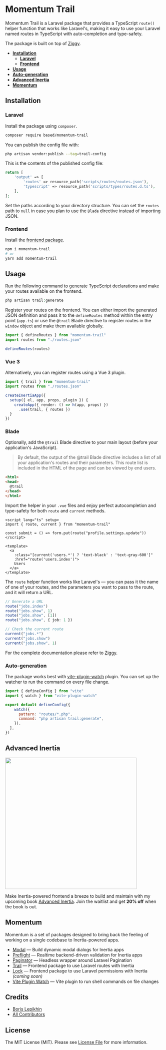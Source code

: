# Momentum Trail

Momentum Trail is a Laravel package that provides a TypeScript `route()` helper function that works like Laravel's, making it easy to use your Laravel named routes in TypeScript with auto-completion and type-safety.

The package is built on top of [Ziggy](https://github.com/tighten/ziggy).

- [**Installation**](#installation)
  - [**Laravel**](#laravel)
  - [**Frontend**](#frontend)
- [**Usage**](#usage)
- [**Auto-generation**](#auto-generation)
- [**Advanced Inertia**](#advanced-inertia)
- [**Momentum**](#momentum)

## Installation

### Laravel
Install the package using `composer`.

```bash
composer require based/momentum-trail
```

You can publish the config file with:

```bash
php artisan vendor:publish --tag=trail-config
```

This is the contents of the published config file:

```php
return [
    'output' => [
        'routes' => resource_path('scripts/routes/routes.json'),
        'typescript' => resource_path('scripts/types/routes.d.ts'),
    ],
];
```

Set the paths according to your directory structure. You can set the `routes` path to `null` in case you plan to use the `Blade` directive instead of importing JSON.

### Frontend

Install the [frontend package](https://github.com/lepikhinb/momentum-trail-helper).

```bash
npm i momentum-trail
# or
yarn add momentum-trail
```

## Usage

Run the following command to generate TypeScript declarations and make your routes available on the frontend.

```php
php artisan trail:generate
```

Register your routes on the frontend. You can either import the generated JSON definition and pass it to the `defineRoutes` method within the entry point (`app.ts`) or use the `@trail` Blade directive to register routes in the `window` object and make them available globally.

```ts
import { defineRoutes } from "momentum-trail"
import routes from "./routes.json"

defineRoutes(routes)
```

### Vue 3
Alternatively, you can register routes using a Vue 3 plugin.

```ts
import { trail } from "momentum-trail"
import routes from "./routes.json"

createInertiaApp({
  setup({ el, app, props, plugin }) {
    createApp({ render: () => h(app, props) })
      .use(trail, { routes })
  }
})
```

### Blade
Optionally, add the `@trail` Blade directive to your main layout (before your application's JavaScript).

> By default, the output of the @trail Blade directive includes a list of all your application's routes and their parameters. This route list is included in the HTML of the page and can be viewed by end users.

```html
<html>
<head>
  @trail
</head>
</html>
```

Import the helper in your `.vue` files and enjoy perfect autocompletion and type-safety for both `route` and `current` methods.

```vue
<script lang="ts" setup>
import { route, current } from "momentum-trail"

const submit = () => form.put(route("profile.settings.update"))
</script>

<template>
  <a
    :class="[current('users.*') ? 'text-black' : 'text-gray-600']"
    :href="route('users.index')">
    Users
  </a>
</template>
```

The `route` helper function works like Laravel's — you can pass it the name of one of your routes, and the parameters you want to pass to the route, and it will return a URL.

```ts
// Generate a URL
route("jobs.index")
route("jobs.show", 1)
route("jobs.show", [1])
route("jobs.show", { job: 1 })

// Check the current route
current("jobs.*")
current("jobs.show")
current("jobs.show", 1)
```

For the complete documentation please refer to [Ziggy](https://github.com/tighten/ziggy#usage).

### Auto-generation

The package works best with [vite-plugin-watch](https://github.com/lepikhinb/vite-plugin-watch) plugin. You can set up the watcher to run the command on every file change.

```js
import { defineConfig } from "vite"
import { watch } from "vite-plugin-watch"

export default defineConfig({
    watch({
      pattern: "routes/*.php",
      command: "php artisan trail:generate",
    }),
  ],
})
```

## Advanced Inertia

[<img src="https://advanced-inertia.com/og5.png" width="420px" />](https://advanced-inertia.com)

Make Inertia-powered frontend a breeze to build and maintain with my upcoming book [Advanced Inertia](https://advanced-inertia.com/). Join the waitlist and get **20% off** when the book is out.

## Momentum

Momentum is a set of packages designed to bring back the feeling of working on a single codebase to Inertia-powered apps.

- [Modal](https://github.com/lepikhinb/momentum-modal) — Build dynamic modal dialogs for Inertia apps
- [Preflight](https://github.com/lepikhinb/momentum-preflight) — Realtime backend-driven validation for Inertia apps
- [Paginator](https://github.com/lepikhinb/momentum-paginator) — Headless wrapper around Laravel Pagination
- [Trail](https://github.com/lepikhinb/momentum-trail) — Frontend package to use Laravel routes with Inertia
- [Lock](https://github.com/lepikhinb/momentum-lock) — Frontend package to use Laravel permissions with Inertia _(coming soon)_
- [Vite Plugin Watch](https://github.com/lepikhinb/vite-plugin-watch) — Vite plugin to run shell commands on file changes

## Credits

- [Boris Lepikhin](https://twitter.com/lepikhinb)
- [All Contributors](../../contributors)

## License

The MIT License (MIT). Please see [License File](LICENSE.md) for more information.

